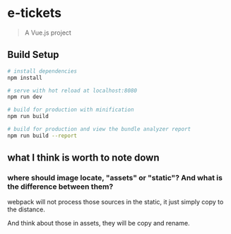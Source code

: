 # e-tickets

> A Vue.js project

## Build Setup

``` bash
# install dependencies
npm install

# serve with hot reload at localhost:8080
npm run dev

# build for production with minification
npm run build

# build for production and view the bundle analyzer report
npm run build --report
```

## what I think is worth to note down

### where should image locate, "assets" or "static"? And what is the difference between them?

webpack will not process those sources in the static, it just simply copy to the distance.

And think about those in assets, they will be copy and rename.